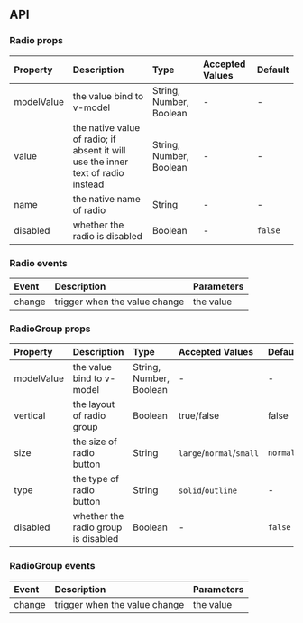 ## API

### Radio props
| Property | Description | Type | Accepted Values | Default |
|:--|:--|:--|:--|:--|
| modelValue | the value bind to v-model | String, Number, Boolean | - | - |
| value | the native value of radio; if absent it will use the inner text of radio instead | String, Number, Boolean | - | - |
| name | the native name of radio | String | - | - |
| disabled | whether the radio is disabled | Boolean | - | `false` |

### Radio events
| Event | Description | Parameters |
|:--|:--|:--|
| change | trigger when the value change | the value |

### RadioGroup props
| Property | Description | Type | Accepted Values | Default |
|:--|:--|:--|:--|:--|
| modelValue | the value bind to v-model | String, Number, Boolean | - | - |
| vertical | the layout of radio group | Boolean | true/false | false |
| size | the size of radio button | String | `large`/`normal`/`small` | `normal` |
| type | the type of radio button | String | `solid`/`outline` | - |
| disabled | whether the radio group is disabled | Boolean | - | `false` |

### RadioGroup events
| Event | Description | Parameters |
|:--|:--|:--|
| change | trigger when the value change | the value |
